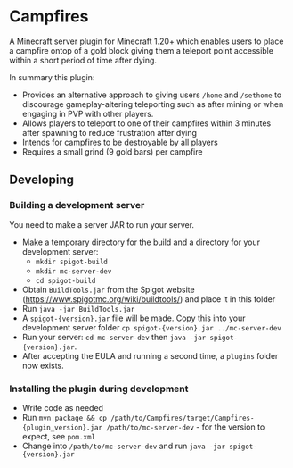 # Campfires
A Minecraft server plugin for Minecraft 1.20+ which enables users to place a campfire ontop of a gold block giving them a teleport point accessible within a short period of time after dying.

In summary this plugin:
- Provides an alternative approach to giving users `/home` and `/sethome` to discourage gameplay-altering teleporting such as after mining or when engaging in PVP with other players.
- Allows players to teleport to one of their campfires within 3 minutes after spawning to reduce frustration after dying
- Intends for campfires to be destroyable by all players
- Requires a small grind (9 gold bars) per campfire

## Developing
### Building a development server
You need to make a server JAR to run your server.

- Make a temporary directory for the build and a directory for your development server:
  - `mkdir spigot-build`
  - `mkdir mc-server-dev`
  - `cd spigot-build`
- Obtain `BuildTools.jar` from the Spigot website (https://www.spigotmc.org/wiki/buildtools/) and place it in this folder
- Run `java -jar BuildTools.jar`
- A `spigot-{version}.jar` file will be made. Copy this into your development server folder `cp spigot-{version}.jar ../mc-server-dev`
- Run your server: `cd mc-server-dev` then `java -jar spigot-{version}.jar`.
- After accepting the EULA and running a second time, a `plugins` folder now exists.

### Installing the plugin during development
- Write code as needed
- Run `mvn package && cp /path/to/Campfires/target/Campfires-{plugin_version}.jar /path/to/mc-server-dev` - for the version to expect, see `pom.xml`
- Change into `/path/to/mc-server-dev` and run `java -jar spigot-{version}.jar`

